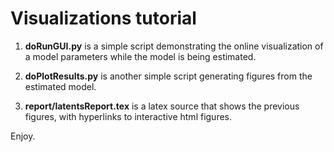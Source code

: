 # Visualizations tutorial

1. **doRunGUI.py** is a simple script demonstrating the online visualization of a model parameters while the model is being estimated.

2. **doPlotResults.py** is another simple script generating figures from the estimated model.

3. **report/latentsReport.tex** is a latex source that shows the previous figures, with hyperlinks to interactive html figures.

Enjoy.
